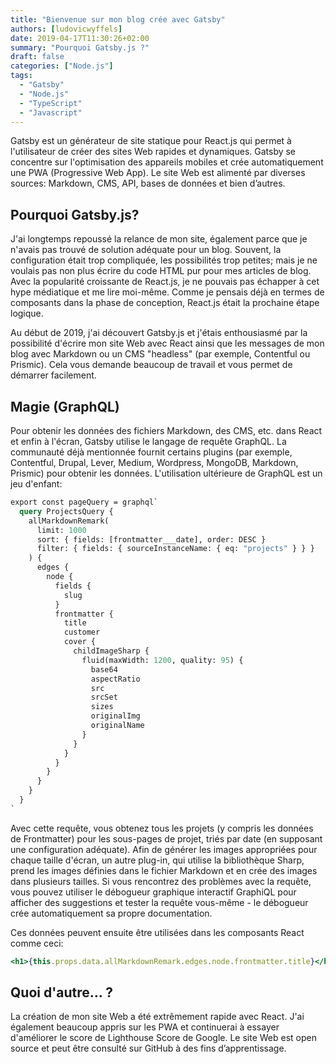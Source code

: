 ```yaml
---
title: "Bienvenue sur mon blog crée avec Gatsby"
authors: [ludovicwyffels]
date: 2019-04-17T11:30:26+02:00
summary: "Pourquoi Gatsby.js ?"
draft: false
categories: ["Node.js"]
tags:
  - "Gatsby"
  - "Node.js"
  - "TypeScript"
  - "Javascript"
---
```


Gatsby est un générateur de site statique pour React.js qui permet à l'utilisateur de créer des sites Web rapides et dynamiques. Gatsby se concentre sur l'optimisation des appareils mobiles et crée automatiquement une PWA (Progressive Web App). Le site Web est alimenté par diverses sources: Markdown, CMS, API, bases de données et bien d’autres.

## Pourquoi Gatsby.js?

J'ai longtemps repoussé la relance de mon site, également parce que je n'avais pas trouvé de solution adéquate pour un blog. Souvent, la configuration était trop compliquée, les possibilités trop petites; mais je ne voulais pas non plus écrire du code HTML pur pour mes articles de blog. Avec la popularité croissante de React.js, je ne pouvais pas échapper à cet hype médiatique et me lire moi-même. Comme je pensais déjà en termes de composants dans la phase de conception, React.js était la prochaine étape logique.

Au début de 2019, j'ai découvert Gatsby.js et j'étais enthousiasmé par la possibilité d'écrire mon site Web avec React ainsi que les messages de mon blog avec Markdown ou un CMS "headless" (par exemple, Contentful ou Prismic). Cela vous demande beaucoup de travail et vous permet de démarrer facilement.

## Magie (GraphQL)

Pour obtenir les données des fichiers Markdown, des CMS, etc. dans React et enfin à l'écran, Gatsby utilise le langage de requête GraphQL. La communauté déjà mentionnée fournit certains plugins (par exemple, Contentful, Drupal, Lever, Medium, Wordpress, MongoDB, Markdown, Prismic) pour obtenir les données. L'utilisation ultérieure de GraphQL est un jeu d'enfant:

```graphql
export const pageQuery = graphql`
  query ProjectsQuery {
    allMarkdownRemark(
      limit: 1000
      sort: { fields: [frontmatter___date], order: DESC }
      filter: { fields: { sourceInstanceName: { eq: "projects" } } }
    ) {
      edges {
        node {
          fields {
            slug
          }
          frontmatter {
            title
            customer
            cover {
              childImageSharp {
                fluid(maxWidth: 1200, quality: 95) {
                  base64
                  aspectRatio
                  src
                  srcSet
                  sizes
                  originalImg
                  originalName
                }
              }
            }
          }
        }
      }
    }
  }
`
```

Avec cette requête, vous obtenez tous les projets (y compris les données de Frontmatter) pour les sous-pages de projet, triés par date (en supposant une configuration adéquate). Afin de générer les images appropriées pour chaque taille d'écran, un autre plug-in, qui utilise la bibliothèque Sharp, prend les images définies dans le fichier Markdown et en crée des images dans plusieurs tailles. Si vous rencontrez des problèmes avec la requête, vous pouvez utiliser le débogueur graphique interactif GraphiQL pour afficher des suggestions et tester la requête vous-même - le débogueur crée automatiquement sa propre documentation.

Ces données peuvent ensuite être utilisées dans les composants React comme ceci:

```jsx
<h1>{this.props.data.allMarkdownRemark.edges.node.frontmatter.title}</h1>
```

## Quoi d'autre... ?

La création de mon site Web a été extrêmement rapide avec React. J'ai également beaucoup appris sur les PWA et continuerai à essayer d'améliorer le score de Lighthouse Score de Google. Le site Web est open source et peut être consulté sur GitHub à des fins d’apprentissage.
